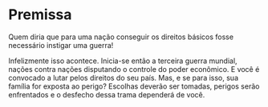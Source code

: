 # Premissa 

Quem diria que para uma nação conseguir os direitos básicos fosse necessário instigar uma guerra! 

Infelizmente isso acontece. Inicia-se então a terceira guerra mundial, nações contra nações disputando o controle do poder econômico. E você é convocado a lutar pelos direitos do seu país. Mas, e se para isso, sua família for exposta ao perigo? Escolhas deverão ser tomadas, perigos serão enfrentados e o desfecho dessa trama dependerá de você.

